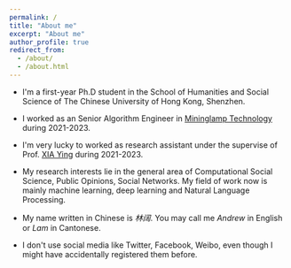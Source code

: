 ```yaml
---
permalink: /
title: "About me"
excerpt: "About me"
author_profile: true
redirect_from: 
  - /about/
  - /about.html
---
```




* I'm a first-year Ph.D student in the School of Humanities and Social Science of The Chinese University of Hong Kong, Shenzhen.
* I worked as an Senior Algorithm Engineer in [Mininglamp Technology](https://www.mininglamp.com/) during 2021-2023.
* I'm very lucky to worked as research assistant under the supervise of Prof. [XIA Ying](https://sog.sysu.edu.cn/teacher/XiaYing) during 2021-2023.
* My research interests lie in the general area of Computational Social Science, Public Opinions, Social Networks. My field of work now is mainly machine learning, deep learning and Natural Language Processing.

* My name written in Chinese is *林阔*. You may call me *Andrew* in English or *Lam* in Cantonese.

* I don't use social media like Twitter, Facebook, Weibo, even though I might have accidentally registered them before.
